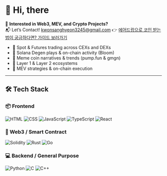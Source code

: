 # 👋 Hi, there

🚀 **Interested in Web3, MEV, and Crypto Projects?**  
📬 Let’s Contact! [kwonsanghyeon3245@gmail.com](mailto:kwonsanghyeon3245@gamil.com)
👉 [에어드랍으로 코인 받는 법이 궁금하다면? 가이드 보러가기](https://ksh-story.tistory.com/)

- 🔹 Spot & Futures trading across CEXs and DEXs
- 🔹 Solana Degen plays & on-chain activity (Bloom)
- 🔹 Meme coin narratives & trends  (pump.fun & gmgn)
- 🔹 Layer 1 & Layer 2 ecosystems
- 🔹 MEV strategies & on-chain execution  

---

## 🛠 Tech Stack

### 📦 Frontend
![HTML](https://img.shields.io/badge/HTML-E34F26?style=flat&logo=html5&logoColor=white)
![CSS](https://img.shields.io/badge/CSS-1572B6?style=flat&logo=css3&logoColor=white)
![JavaScript](https://img.shields.io/badge/JavaScript-F7DF1E?style=flat&logo=javascript&logoColor=black)
![TypeScript](https://img.shields.io/badge/TypeScript-3178C6?style=flat&logo=typescript&logoColor=white)
![React](https://img.shields.io/badge/React-61DAFB?style=flat&logo=react&logoColor=black)

### 🔗 Web3 / Smart Contract
![Solidity](https://img.shields.io/badge/Solidity-363636?style=flat&logo=solidity&logoColor=white)
![Rust](https://img.shields.io/badge/Rust-000000?style=flat&logo=rust&logoColor=white)
![Go](https://img.shields.io/badge/Go-00ADD8?style=flat&logo=go&logoColor=white)

### 💻 Backend / General Purpose
![Python](https://img.shields.io/badge/Python-3776AB?style=flat&logo=python&logoColor=white)
![C](https://img.shields.io/badge/C-00599C?style=flat&logo=c&logoColor=white)
![C++](https://img.shields.io/badge/C++-00599C?style=flat&logo=c%2B%2B&logoColor=white)
